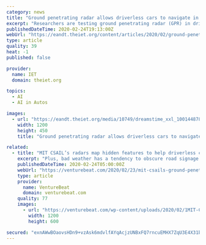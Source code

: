 ```yaml
---
category: news
title: "Ground penetrating radar allows driverless cars to navigate in the snow"
excerpt: "Researchers are testing ground penetrating radar (GPR) in driverless cars in order to allow them to navigate through snowy conditions and inclement weather. A team from MIT's Computer Science and Artificial Intelligence Lab (CSAIL) said the technology allows the cars to “see” what is underneath the snow so that the driverless systems do not ..."
publishedDateTime: 2020-02-24T19:13:00Z
webUrl: "https://eandt.theiet.org/content/articles/2020/02/ground-penetrating-radar-allows-driverless-cars-to-navigate-in-the-snow/"
type: article
quality: 39
heat: -1
published: false

provider:
  name: IET
  domain: theiet.org

topics:
  - AI
  - AI in Autos

images:
  - url: "https://eandt.theiet.org/media/10749/dreamstime_xxl_100144878.jpg?center=0.74733096085409256,0.4891304347826087&mode=crop&width=1200&height=450&rnd=132270254840000000"
    width: 1200
    height: 450
    title: "Ground penetrating radar allows driverless cars to navigate in the snow"

related:
  - title: "MIT CSAIL’s radars map hidden features to help driverless cars navigate snowy terrain"
    excerpt: "Plus, bad weather has a tendency to obscure road signage and structures that normally serve as navigational landmarks. Fortunately, researchers at MIT’s Computer Science and Artificial Intelligence Laboratory and Lincoln Laboratory are on the case. In a paper that will be published in the journal IEEE Robotics and Automation Letters later ..."
    publishedDateTime: 2020-02-24T05:00:00Z
    webUrl: "https://venturebeat.com/2020/02/23/mit-csails-ground-penetrating-radars-map-underground-features-to-help-driverless-cars-navigate-snowy-terrain/"
    type: article
    provider:
      name: VentureBeat
      domain: venturebeat.com
    quality: 77
    images:
      - url: "https://venturebeat.com/wp-content/uploads/2020/02/1MIT-CSAILs-car-in-the-snow-from-the-back-credit-MIT-CSAIL-e1582233935856.jpg?w=1200&#038;strip=all"
        width: 1200
        height: 600

secured: "exnAWwBOaovsHDn9+vzAsk6mdvlfAYqAcjzUNBxFQ7rncuEMHX7ZqU3E4X31brjIXnHfgsZqUJ/RILKOYDl20ZWqI5iqm9gOOe+GaWDoOsLws8XAJe7hLDlGc2D954ZrLA+HkY1A3Mml1exVRWjfJ9+PBwjulTRo3n2XUE8QGcNvn1R8pd1uedckb79kgCOjI0/6MdREfy+oqP+wYarVjZtUQYZ/Cfceyx2jdW2O6QSkA8gC1VL3CUPC6aTa5jtHBLP7tWy4CjhR3gQ/GfALGlaWCFn274wi+iKL0aiX6GB/g05cqY391woNvRGWWsTJ;cWQoFw65jM8YXCVW6trBrg=="
---
```



